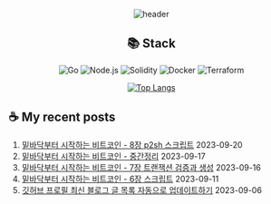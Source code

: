 <div align="center">

![header](https://capsule-render.vercel.app/api?type=waving&color=auto&height=200&section=header&text=Hyohwak%20Lee&fontSize=80)

## 📚 Stack

![Go](https://img.shields.io/badge/Go-00ADD8?style=for-the-badge&logo=go&logoColor=white)
![Node.js](https://img.shields.io/badge/Node.js-43853D?style=for-the-badge&logo=node.js&logoColor=white)
![Solidity](https://img.shields.io/badge/solidity-363636?style=for-the-badge&logo=solidity&logoColor=white)
![Docker](https://img.shields.io/badge/docker-%230db7ed.svg?style=for-the-badge&logo=docker&logoColor=white)
![Terraform](https://img.shields.io/badge/terraform-%235835CC.svg?style=for-the-badge&logo=terraform&logoColor=white)

[![Top Langs](https://github-readme-stats.vercel.app/api/top-langs/?username=piatoss3612&layout=compact)](https://github.com/piatoss3612/github-readme-stats)

</div>

## ☕ My recent posts

1. [밑바닥부터 시작하는 비트코인 - 8장 p2sh 스크립트](https://piatoss3612.tistory.com/25) 2023-09-20
2. [밑바닥부터 시작하는 비트코인 - 중간정리](https://piatoss3612.tistory.com/24) 2023-09-17
3. [밑바닥부터 시작하는 비트코인 - 7장 트랜잭션 검증과 생성](https://piatoss3612.tistory.com/23) 2023-09-16
4. [밑바닥부터 시작하는 비트코인 - 6장 스크립트](https://piatoss3612.tistory.com/22) 2023-09-11
5. [깃허브 프로필 최신 블로그 글 목록 자동으로 업데이트하기](https://piatoss3612.tistory.com/21) 2023-09-06